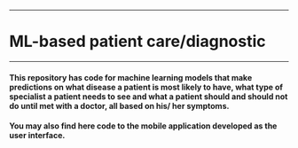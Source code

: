 ___
# ML-based patient care/diagnostic
___

#### This repository has code for machine learning models that make predictions on what disease a patient is most likely to have, what type of specialist a patient needs to see and what a patient should and should not do until met with a doctor, all based on his/ her symptoms.

#### You may also find here code to the mobile application developed as the user interface. 
